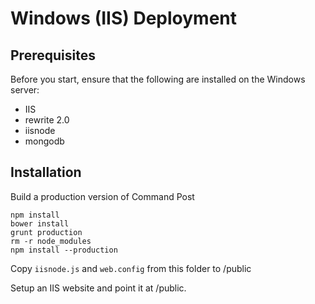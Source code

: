 Windows (IIS) Deployment
========================

Prerequisites
-------------

Before you start, ensure that the following are installed on the Windows server:

* IIS
* rewrite 2.0
* iisnode
* mongodb

Installation
------------

Build a production version of Command Post

```
npm install
bower install
grunt production
rm -r node_modules
npm install --production
```

Copy `iisnode.js` and `web.config` from this folder to /public

Setup an IIS website and point it at /public.
